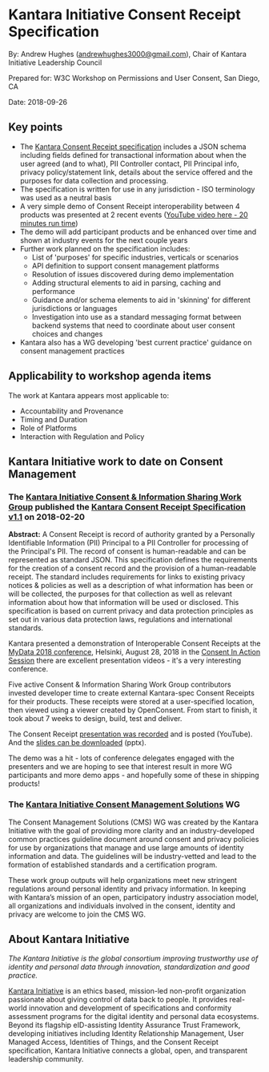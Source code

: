 # Kantara Initiative Consent Receipt Specification
By: Andrew Hughes (andrewhughes3000@gmail.com), Chair of Kantara Initiative Leadership Council

Prepared for: W3C Workshop on Permissions and User Consent, San Diego, CA

Date: 2018-09-26

## Key points
* The [Kantara Consent Receipt specification](https://kantarainitiative.org/file-downloads/consent-receipt-specification-v1-1-0/) includes a JSON schema including fields defined for transactional information about when the user agreed (and to what), PII Controller contact, PII Principal info, privacy policy/statement link, details about the service offered and the purposes for data collection and processing.
* The specification is written for use in any jurisdiction - ISO terminology was used as a neutral basis
* A very simple demo of Consent Receipt interoperability between 4 products was presented at 2 recent events ([YouTube video here - 20 minutes run time](https://youtu.be/_bwXwnNaiZ8))
* The demo will add participant products and be enhanced over time and shown at industry events for the next couple years
* Further work planned on the specification includes: 
	* List of 'purposes' for specific industries, verticals or scenarios
	* API definition to support consent management platforms
	* Resolution of issues discovered during demo implementation
	* Adding structural elements to aid in parsing, caching and performance
	* Guidance and/or schema elements to aid in 'skinning' for different jurisdictions or languages
	* Investigation into use as a standard messaging format between backend systems that need to coordinate about user consent choices and changes 
* Kantara also has a WG developing 'best current practice' guidance on consent management practices

## Applicability to workshop agenda items
The work at Kantara appears most applicable to:

* Accountability and Provenance
* Timing and Duration
* Role of Platforms
* Interaction with Regulation and Policy

## Kantara Initiative work to date on Consent Management

### The [Kantara Initiative Consent & Information Sharing Work Group](https://kantarainitiative.org/confluence/display/infosharing/Home) published the [Kantara Consent Receipt Specification v1.1](https://kantarainitiative.org/file-downloads/consent-receipt-specification-v1-1-0/) on 2018-02-20

**Abstract:** A Consent Receipt is record of authority granted by a Personally Identifiable Information (PII) Principal to a PII Controller for processing of the Principal's PII. The record of consent is human-readable and can be represented as standard JSON. This specification defines the requirements for the creation of a consent record and the provision of a human-readable receipt. The standard includes requirements for links to existing privacy notices & policies as well as a description of what information has been or will be collected, the purposes for that collection as well as relevant information about how that information will be used or disclosed. This specification is based on current privacy and data protection principles as set out in various data protection laws, regulations and international standards.


Kantara presented a demonstration of Interoperable Consent Receipts at the [MyData 2018 conference](https://mydata2018.org/presentations/), Helsinki, August 28, 2018 in the [Consent In Action Session](https://mydata2018.org/sessions/consent-in-action/) there are excellent presentation videos - it's a very interesting conference.


Five active Consent & Information Sharing Work Group contributors invested developer time to create external Kantara-spec Consent Receipts for their products. These receipts were stored at a user-specified location, then viewed using a viewer created by OpenConsent. From start to finish, it took about 7 weeks to design, build, test and deliver.


The Consent Receipt [presentation was recorded](https://youtu.be/_bwXwnNaiZ8) and is posted (YouTube).
And the [slides can be downloaded](https://mydata2018.org/wp-content/uploads/sites/14/gravity_forms/19-eb584a27cf50606ce6d69843eecada2f/2018/08/mydata-2018-Kantara-consent-receipt-demo-v4.pptx) (pptx).


The demo was a hit - lots of conference delegates engaged with the presenters and we are hoping to see that interest result in more WG participants and more demo apps - and hopefully some of these in shipping products!

### The [Kantara Initiative Consent Management Solutions](https://kantarainitiative.org/confluence/display/consentmanagement) WG
The Consent Management Solutions (CMS) WG was created by the Kantara Initiative with the goal of providing more clarity and an industry-developed common practices guideline document around consent and privacy policies for use by organizations that manage and use large amounts of identity information and data.  The guidelines will be industry-vetted and lead to the formation of established standards and a certification program.

These work group outputs will help organizations meet new stringent regulations around personal identity and privacy information.  In keeping with Kantara’s mission of an open, participatory industry association model, all organizations and individuals involved in the consent, identity and privacy are welcome to join the CMS WG.


## About Kantara Initiative
*The Kantara Initiative is the global consortium improving trustworthy use of identity and personal data through innovation, standardization and good practice.*

[Kantara Initiative](https://kantarainitiative.org) is an ethics based, mission-led non-profit organization passionate about giving control of data back to people. It provides real-world innovation and development of specifications and conformity assessment programs for the digital identity and personal data ecosystems. Beyond its flagship eID-assisting Identity Assurance Trust Framework, developing initiatives including Identity Relationship Management, User Managed Access, Identities of Things, and the Consent Receipt specification, Kantara Initiative connects a global, open, and transparent leadership community. 
